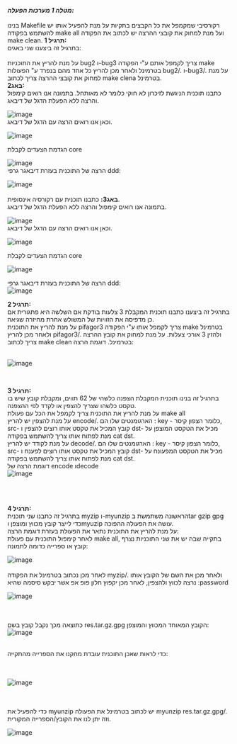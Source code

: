 ***מטלה 1 מערכות הפעלה:***<br /> <br />
בנינו Makefile רקורסיבי שמקמפל את כל הקבצים בתקיות על מנת להפעיל אותו יש להשתמש בפקודה make all ועל מנת למחוק את קובצי ההרצה יש לכתוב את הפקודה make clean.
**תרגיל 1:**<br />
בתרגיל זה ביצענו שני באגים:<br /><br />
על מנת להריץ את התוכניות bug2 ו-bug3 צריך לקמפל אותם ע"י הפקודה make בטרמינל ולאחר מכן להריץ כל אחד מהם בנפרד ע" הפעולות bug2/. ו-bug3/. על מנת למחוק את קובצי ההרצה צריך לכתוב make clena בטרמינל. 
<br />
**באג2:**   <br />
כתבנו תוכנית הניגשת לזיכרון לא חוקי כלומר לא מאותחל.
בתמונה אנו רואים קימפול והרצה ללא הפעלת הדגל של דיבאג.
<br />

![image](https://github.com/ron12120/OS1/assets/76705730/8097f3be-ec6f-4968-a2c5-2734e986d486)
<br />
וכאן אנו רואים הרצה עם הדגל של דיבאג.<br />

![image](https://github.com/ron12120/OS1/assets/76705730/4ae44c4d-49a7-4faf-8a6a-cd1c7906cfa1)

הגדמת הצעדים  לקבלת core
<br />

![image](https://github.com/ron12120/OS1/assets/76705730/199f06fc-ea4c-4150-b177-53d9e6f976f0)
<br />
הרצה של התוכנית בעזרת דיבאגר גרפי ddd:
<br />

![image](https://github.com/ron12120/OS1/assets/117669404/972ad3be-afb8-409d-be33-cfc0406238ec)
<br /><br />
**באג3:**
כתבנו תוכנית עם רקורסיה אינסופית.
<br />
בתמונה אנו רואים קימפול והרצה ללא הפעלת הדגל של דיבאג.
<br />

![image](https://github.com/ron12120/OS1/assets/76705730/bd25ac0e-cf14-4ffc-8b7e-72ec391d2472)
<br />
וכאן אנו רואים הרצה עם הדגל של דיבאג.
<br />

![image](https://github.com/ron12120/OS1/assets/76705730/7bdbe954-de71-4ab7-86fa-8c327ab2aad5)
<br />


הגדמת הצעדים  לקבלת core
<br />

![image](https://github.com/ron12120/OS1/assets/76705730/d52815da-b7f6-4f4e-95ac-2a0f71365d6e)
<br />

הרצה של התוכנית בעזרת דיבאגר גרפי ddd:
<br />
![image](https://github.com/ron12120/OS1/assets/117669404/e3b7d290-8d3a-4b5e-8c85-aa81e32d4fe9)
<br />


**תרגיל 2:**<br />
בתרגיל זה ביצענו כתבנו תוכנית המקבלת 3 צלעות בודקת אם השלשה היא פתגורית אם כן מדפיסה את הזוויות של המשולש אחרת מחיזרה שגיאה.<br />
על מנת להריץ את התוכנית pifagor3 צריך לקמפל אותו ע"י הפקודה make בטרמינל ולאחר מכן להריץ pifagor3/. ולהזין 3 אורכי צעלות. על מנת למחוק את קובץ ההרצה צריך לכתוב make clean בטרמינל. 
דוגמת הרצה:
<br/><br/>

![image](https://github.com/ron12120/OS1/assets/117669404/868e21cf-d367-4c9e-a698-8aaf8dd22002)


<br />


**תרגיל 3:**<br />
בתרגיל זה בנינו תוכנית המקבלת הצפנה כלשהי של 62 תווים, ומקבלת קובץ שיש בו טקסט כלשהו שצריך להצפין או לקדד לפי ההצפנה.
<br />
על מנת להריץ את התוכנית צריך לקמפל את הכל עם פעולת make all 
<br />
על מנת להצפין יש להריץ encode/. הארגומנטים שלו הם : key - כלומר הצפון קיסר, src- קובץ המכיל את טקסט אותו רוצים להצפין ו dst- מכיל את הטקסט המוצפן על מנת לפתוח אותו צריך להשתמש בפקודה cat dst. 
<br />
 על מנת לקודד יש להריץ decode/. הארגומנטים שלו הם : key - כלומר הצפון קיסר, src- קובץ המכיל את טקסט אותו רוצים לפענח ו dst- מכיל את הטקסט המפעונח על מנת לפתוח אותו צריך להשתמש בפקודה cat dst.
 <br />
 דוגמת הרצה של encode וdecode
 <br />
 ![image](https://github.com/ron12120/OS1/assets/117669404/4b0003cf-24d6-4239-9131-aaf943069614)

  <br /> <br />

  **תרגיל 4:**<br />
  בתרגיל זה כתבנו שני תוכנית myzip ו-myunzip הראשונה משתמשת בtar gzip gpg כדי לייצר קובץ מכווץ ומוצפן וmyuzip עושה את הפעולה ההפוכה.<br />
  על מנת להריץ את התוכנית נתאר את הפעולת בעזרת דוגמת הרצה:<br />
  לאחר קימפול התוכנית עם פעולת make all, בתקייה שבה יש את שני התוכניות נצרף קובץ או ספרייה כדומה לתמונה:<br />
  


 ![image](https://github.com/ron12120/OS1/assets/117669404/16247cdb-c5d9-4f36-b04c-19f30c640c38)
 <br /> <br />
 לאחר מכן נכתוב בטרמינל את הפקודה myzip/. ולאחר מכן את השם של הקובץ אותו נרצה לכווץ ולהצפין, לאחר מכן יקפוץ חלון פופ אפ אשר יבקש סיסמה שהיא :password 
 <br />

 ![image](https://github.com/ron12120/OS1/assets/117669404/aaa95430-5bbd-41d3-9a23-9d61495fac9e)

  <br /> <br />
  כתוצאה מכך נקבל קובץ בשם res.tar.gz.gpg הקובץ המאוחד המכווץ והמוצפן:
  <br />
![image](https://github.com/ron12120/OS1/assets/117669404/d60a6aaf-966a-49a4-91e8-22526591c242)
 <br /> <br />

כדי לראות שאכן התוכנית עובדת מחקנו את הספרייה מהתקייה:

  <br /> <br />
 ![image](https://github.com/ron12120/OS1/assets/117669404/a7c7f87a-3019-4ea8-8032-1a5e9f4d0afe)


 <br /> <br />
 כדי להפעיל את myunzip יש לכתוב בטרמינל את הפעולה myunzip res.tar.gz.gpg/. וזה יתן לנו את הקובץ/הספרייה המקורית.

![image](https://github.com/ron12120/OS1/assets/117669404/8c97fe6a-ac40-4509-8db2-ee61dbcd5c8d)

 <br /> <br />
    



  
 
 



